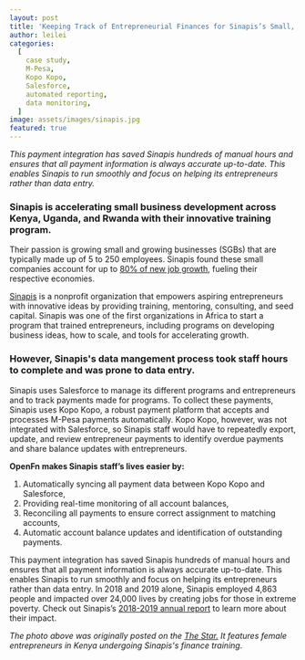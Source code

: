 ```yaml
---
layout: post
title: 'Keeping Track of Entrepreneurial Finances for Sinapis’s Small, Growing Businesses'
author: leilei
categories:
  [
    case study,
    M-Pesa,
    Kopo Kopo,
    Salesforce,
    automated reporting,
    data monitoring,
  ]
image: assets/images/sinapis.jpg
featured: true
---
```


 _This payment integration has saved Sinapis hundreds of manual hours and ensures that all payment information is always accurate up-to-date. This enables Sinapis to run smoothly and focus on helping its entrepreneurs rather than data entry._

### Sinapis is accelerating small business development across Kenya, Uganda, and Rwanda with their innovative training program.

Their passion is growing small and growing businesses (SGBs) that are typically made up of 5 to 250 employees. Sinapis found these small companies account for up to [80% of new job growth](https://sinapis.org/job-creators-why-small-and-growing-businesses-are-essential-to-recovering-from-a-pandemic/), fueling their respective economies.

[Sinapis](https://sinapis.org/) is a nonprofit organization that empowers aspiring entrepreneurs with innovative ideas by providing training, mentoring, consulting, and seed capital. Sinapis was one of the first organizations in Africa to start a program that trained entrepreneurs, including programs on developing business ideas, how to scale, and tools for accelerating growth. 

### However, Sinapis's data mangement process took staff hours to complete and was prone to data entry. 

Sinapis uses Salesforce to manage its different programs and entrepreneurs and to track payments made for programs. To collect these payments, Sinapis uses Kopo Kopo, a robust payment platform that accepts and processes M-Pesa payments automatically. Kopo Kopo, however, was not integrated with Salesforce, so Sinapis staff would have to repeatedly export, update, and review entrepreneur payments to identify overdue payments and share balance updates with entrepreneurs.

**OpenFn makes Sinapis staff’s lives easier by:**
1. Automatically syncing all payment data between Kopo Kopo and Salesforce,
2. Providing real-time monitoring of all account balances,  
3. Reconciling all payments to ensure correct assignment to matching accounts,  
4. Automatic account balance updates and identification of outstanding payments. 

This payment integration has saved Sinapis hundreds of manual hours and ensures that all payment information is always accurate up-to-date. This enables Sinapis to run smoothly and focus on helping its entrepreneurs rather than data entry.  In 2018 and 2019 alone, Sinapis employed 4,863 people and impacted over 24,000 lives by creating jobs for those in extreme poverty. Check out Sinapis’s [2018-2019 annual report](https://sinapis.org/wp-content/uploads/2020/04/2018-19-Sinapis-Annual-Report-Digital-Version.pdf) to learn more about their impact. 

_The photo above was originally posted on the [The Star.](http://www.the-star.co.ke/) It features female entrepreneurs in Kenya undergoing Sinapis's finance training._
